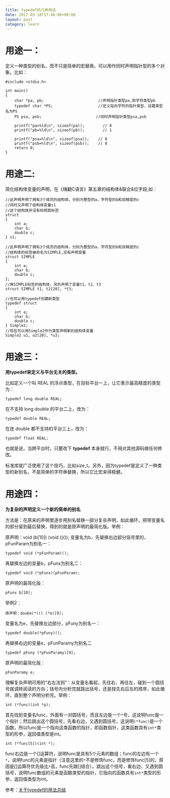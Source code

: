 ```yaml
---
title: typedef的几种用法
date: 2017-03-18T17:46:06+00:00
layout: post
category: learn
---
```


# 用途一：

定义一种类型的别名，而不只是简单的宏替换。可以用作同时声明指针型的多个对象。比如：

```
#include <stdio.h>

int main()
{
    char *pa, pb;                        //声明指针类型pa,和字符类型pb
    typedef char *PS;                    //定义指向字符的指针类型，设置类型名为PS
    PS psa, psb;                        //同时声明指针类型psa,psb

    printf("pa=%ld\n", sizeof(pa));        // 8
    printf("pb=%ld\n", sizeof(pb));        // 1

    printf("psa=%ld\n", sizeof(psa));    // 8
    printf("psb=%ld\n", sizeof(psb));    // 8
    return 0;
}
```

# 用途二:

简化结构体变量的声明，在《嗨翻C语言》第五章的结构体&联合&位字段,如：

```
//此声明声明了拥有3个成员的结构体，分别为整型的a，字符型的b和双精度的c
//同时又声明了结构体变量s1
//这个结构体并没有标明其标签
struct 
{
    int a;
    char b;
    double c;
} s1;

//此声明声明了拥有3个成员的结构体，分别为整型的a，字符型的b和双精度的c
//结构体的标签被命名为SIMPLE,没有声明变量
struct SIMPLE
{
    int a;
    char b;
    double c;
};
//用SIMPLE标签的结构体，另外声明了变量t1、t2、t3
struct SIMPLE t1, t2[20], *t3;

//也可以用typedef创建新类型
typedef struct
{
    int a;
    char b;
    double c; 
} Simple2;
//现在可以用Simple2作为类型声明新的结构体变量
Simple2 u1, u2[20], *u3;
```

# 用途三：

**用typedef来定义与平台无关的类型。**

比如定义一个叫 REAL 的浮点类型，在目标平台一上，让它表示最高精度的类型为：

```
typedef long double REAL;
```

在不支持 long double 的平台二上，改为：

```
typedef double REAL;
```

在连 double 都不支持的平台三上，改为：

```
typedef float REAL;
```

也就是说，当跨平台时，只要改下 **typedef** 本身就行，不用对其他源码做任何修改。

标准库就广泛使用了这个技巧，比如size_t。另外，因为typedef是定义了一种类型的新别名，不是简单的字符串替换，所以它比宏来得稳健。

# 用途四：

**为复杂的声明定义一个新的简单的别名**

方法是：在原来的声明里逐步用别名替换一部分复杂声明，如此循环，把带变量名的部分留到最后替换，得到的就是原声明的最简化版。举例：

原声明：void (b[10]) (void ()());
变量名为b，先替换右边部分括号里的，pFunParam为别名一：

```
typedef void (*pFunParam)();
```

再替换左边的变量b，pFunx为别名二：

```
typedef void (*pFunx)(pFunParam);
```

原声明的最简化版：
```
pFunx b[10];
```

举例2：

```
原声明：doube(*)() (*e)[9];
```

变量名为e，先替换左边部分，pFuny为别名一：

```
typedef double(*pFuny)();
```

再替换右边的变量e，pFunParamy为别名二

```
typedef pFuny (*pFunParamy)[9];
```


原声明的最简化版：

```
pFunParamy e;
```


理解复杂声明可用的“右左法则”：从变量名看起，先往右，再往左，碰到一个圆括号就调转阅读的方向；括号内分析完就跳出括号，还是按先右后左的顺序，如此循环，直到整个声明分析完。举例：


```
int (*func)(int *p);
```


首先找到变量名func，外面有一对圆括号，而且左边是一个`*`号，这说明func是一个指针；然后跳出这个圆括号，先看右边，又遇到圆括号，这说明`(*func)`是一个函数，所以func是一个指向这类函数的指针，即函数指针，这类函数具有`int*`类型的形参，返回值类型是int。

```
int (*func[5])(int *);
```


func右边是一个[]运算符，说明func是具有5个元素的数组；func的左边有一个`*`，说明func的元素是指针（注意这里的`*`不是修饰func，而是修饰func[5]的，原因是[]运算符优先级比`*`高，func先跟[]结合）。跳出这个括号，看右边，又遇到圆括号，说明func数组的元素是函数类型的指针，它指向的函数具有`int*`类型的形参，返回值类型为int。

参考：[关于typedef的用法总结](http://www.cnblogs.com/csyisong/archive/2009/01/09/1372363.html)
